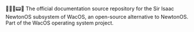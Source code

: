 🍏️🌳️🍎️📟️📖️ The official documentation source repository for the Sir Isaac NewtonOS subsystem of WacOS, an open-source alternative to NewtonOS. Part of the WacOS operating system project.
